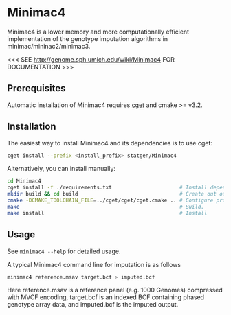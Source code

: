 # Minimac4

Minimac4 is a lower memory and more computationally efficient
implementation of the genotype imputation algorithms in 
minimac/mininac2/minimac3.

<<< SEE http://genome.sph.umich.edu/wiki/Minimac4 FOR DOCUMENTATION >>>

## Prerequisites
Automatic installation of Minimac4 requires [cget](http://cget.readthedocs.io/en/latest/src/intro.html#installing-cget) and cmake >= v3.2.

## Installation
The easiest way to install Minimac4 and its dependencies is to use cget:
```bash
cget install --prefix <install_prefix> statgen/Minimac4
```

Alternatively, you can install manually:
```bash
cd Minimac4
cget install -f ./requirements.txt                      # Install dependencies locally.
mkdir build && cd build                                 # Create out of source build directory.
cmake -DCMAKE_TOOLCHAIN_FILE=../cget/cget/cget.cmake .. # Configure project with dependency paths.
make                                                    # Build.
make install                                            # Install
```

## Usage
See `minimac4 --help` for detailed usage.

A typical Minimac4 command line for imputation is as follows
```bash
minimac4 reference.msav target.bcf > imputed.bcf
```

Here reference.msav is a reference panel (e.g. 1000 Genomes) compressed with MVCF encoding, 
target.bcf is an indexed BCF containing phased genotype array data, 
and imputed.bcf is the imputed output.
